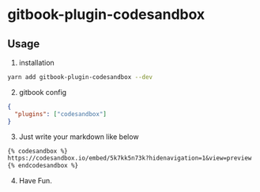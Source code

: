 gitbook-plugin-codesandbox
==========================

Usage
-----

1. installation

```bash
yarn add gitbook-plugin-codesandbox --dev
```

2. gitbook config

```json
{
  "plugins": ["codesandbox"]
}
```

3. Just write your markdown like below

```markdown
{% codesandbox %}
https://codesandbox.io/embed/5k7kk5n73k?hidenavigation=1&view=preview
{% endcodesandbox %}
```

4. Have Fun.
